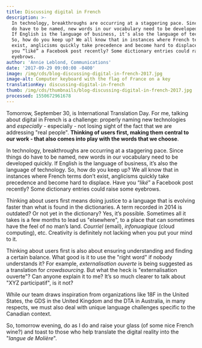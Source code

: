 ```yaml
---
title: Discussing digital in French
description: >-
  In technology, breakthroughs are occurring at a staggering pace. Since things
  do have to be named, new words in our vocabulary need to be developed quickly.
  If English is the language of business, it’s also the language of technology.
  So, how do you keep up? We all know that in instances where French terms don’t
  exist, anglicisms quickly take precedence and become hard to displace. Have
  you “liké” a Facebook post recently? Some dictionary entries could raise some
  eyebrows.
author: 'Annie Leblond, Communications'
date: '2017-09-29 09:00:00 -0400'
image: /img/cds/blog-discussing-digital-in-french-2017.jpg
image-alt: Computer keyboard with the flag of France on a key
translationKey: discussing-digital-in-french
thumb: /img/cds/thumbnails/blog-discussing-digital-in-french-2017.jpg
processed: 1550672961678
---
```

Tomorrow, September 30, is International Translation Day. For me, talking about digital in French is a challenge: properly naming new technologies and *especially* - especially - not losing sight of the fact that we are addressing "real people". **Thinking of users first, making them central to our work - that also comes into play with the words that we choose**.

In technology, breakthroughs are occurring at a staggering pace. Since things do have to be named, new words in our vocabulary need to be developed quickly. If English is the language of business, it’s also the language of technology. So, how do you keep up? We all know that in instances where French terms don’t exist, anglicisms quickly take precedence and become hard to displace. Have you “*liké*” a Facebook post recently? Some dictionary entries could raise some eyebrows.

Thinking about users first means doing justice to a language that is evolving faster than what is found in the dictionaries. A term recorded in 2014 is outdated? Or not yet in the dictionary? Yes, it’s possible. Sometimes all it takes is a few months to lead us "elsewhere", to a place that can sometimes have the feel of no man’s land. *Courriel* (email), *infonuagique* (cloud computing), etc. Creativity is definitely not lacking when you put your mind to it.

Thinking about users first is also about ensuring understanding and finding a certain balance. What good is it to use the "right word" if nobody understands it? For example, *externalisation ouverte* is being suggested as a translation for *crowdsourcing*. But what the heck is "externalisation ouverte"? Can anyone explain it to me? It’s so much clearer to talk about "XYZ participatif", is it not?

While our team draws inspiration from organizations like 18F in the United States, the GDS in the United Kingdom and the DTA in Australia, in many respects, we must also deal with unique language challenges specific to the Canadian context.

So, tomorrow evening, do as I do and raise your glass (of some nice French wine?) and toast to those who help translate the digital reality into the "*langue de Molière*".

